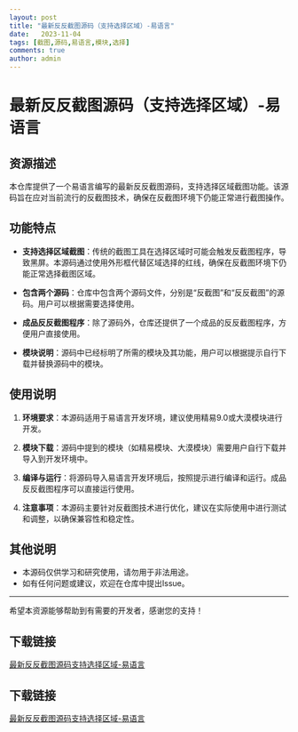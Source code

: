 ```yaml
---
layout: post
title: "最新反反截图源码（支持选择区域）-易语言"
date:   2023-11-04
tags: [截图,源码,易语言,模块,选择]
comments: true
author: admin
---
```

# 最新反反截图源码（支持选择区域）-易语言

## 资源描述

本仓库提供了一个易语言编写的最新反反截图源码，支持选择区域截图功能。该源码旨在应对当前流行的反截图技术，确保在反截图环境下仍能正常进行截图操作。

## 功能特点

- **支持选择区域截图**：传统的截图工具在选择区域时可能会触发反截图程序，导致黑屏。本源码通过使用外形框代替区域选择的红线，确保在反截图环境下仍能正常选择截图区域。
  
- **包含两个源码**：仓库中包含两个源码文件，分别是“反截图”和“反反截图”的源码。用户可以根据需要选择使用。

- **成品反反截图程序**：除了源码外，仓库还提供了一个成品的反反截图程序，方便用户直接使用。

- **模块说明**：源码中已经标明了所需的模块及其功能，用户可以根据提示自行下载并替换源码中的模块。

## 使用说明

1. **环境要求**：本源码适用于易语言开发环境，建议使用精易9.0或大漠模块进行开发。

2. **模块下载**：源码中提到的模块（如精易模块、大漠模块）需要用户自行下载并导入到开发环境中。

3. **编译与运行**：将源码导入易语言开发环境后，按照提示进行编译和运行。成品反反截图程序可以直接运行使用。

4. **注意事项**：本源码主要针对反截图技术进行优化，建议在实际使用中进行测试和调整，以确保兼容性和稳定性。

## 其他说明

- 本源码仅供学习和研究使用，请勿用于非法用途。
- 如有任何问题或建议，欢迎在仓库中提出Issue。

---

希望本资源能够帮助到有需要的开发者，感谢您的支持！

## 下载链接

[最新反反截图源码支持选择区域-易语言](https://pan.quark.cn/s/6e167897e3d5)

## 下载链接

[最新反反截图源码支持选择区域-易语言](https://pan.quark.cn/s/ad378891ff02)